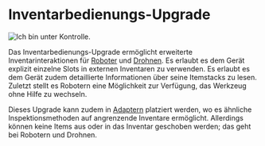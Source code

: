 # Inventarbedienungs-Upgrade

![Ich bin unter Kontrolle.](oredict:opencomputers:inventoryControllerUpgrade)

Das Inventarbedienungs-Upgrade ermöglicht erweiterte Inventarinteraktionen für [Roboter](../block/robot.md) und [Drohnen](drone.md). Es erlaubt es dem Gerät explizit einzelne Slots in externen Inventaren zu verwenden. Es erlaubt es dem Gerät zudem detaillierte Informationen über seine Itemstacks zu lesen. Zuletzt stellt es Robotern eine Möglichkeit zur Verfügung, das Werkzeug ohne Hilfe zu wechseln.

Dieses Upgrade kann zudem in [Adaptern](../block/adapter.md) platziert werden, wo es ähnliche Inspektionsmethoden auf angrenzende Inventare ermöglicht. Allerdings können keine Items aus oder in das Inventar geschoben werden; das geht bei Robotern und Drohnen.
